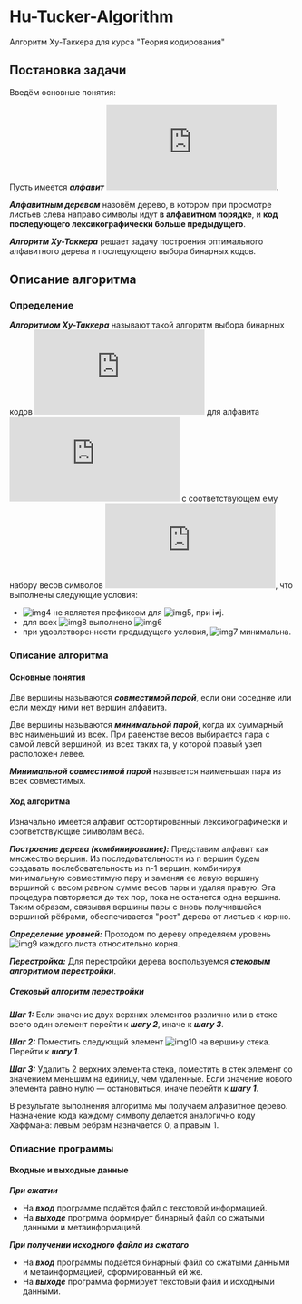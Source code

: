 # Hu-Tucker-Algorithm
Алгоритм Ху-Таккера для курса "Теория кодирования"
## Постановка задачи
Введём основные понятия:

Пусть имеется ***алфавит*** ![img1](http://www.sciweavers.org/tex2img.php?eq=A%20%3D%20%20%5Cbig%5C%7Ba_1%2C%20a_2%2C%20...%2C%20a_n%5Cbig%5C%7D&bc=White&fc=Black&im=jpg&fs=12&ff=arev&edit=0).

***Алфавитным деревом*** назовём дерево, в котором при просмотре листьев слева направо символы идут **в алфавитном порядке**, и **код последующего лексикографически больше предыдущего**.

***Алгоритм Ху-Таккера*** решает задачу построения оптимального алфавитного дерева и последующего выбора бинарных кодов.

## Описание алгоритма

### Определение
***Алгоритмом Ху-Таккера*** называют такой алгоритм выбора бинарных кодов ![img2](http://www.sciweavers.org/tex2img.php?eq=C%20%3D%20%20%5Cbig%5C%7Bc_1%2C%20c_2%2C%20...%2C%20c_n%5Cbig%5C%7D%20&bc=White&fc=Black&im=jpg&fs=12&ff=arev&edit=0) для алфавита ![img](http://www.sciweavers.org/tex2img.php?eq=A%20%3D%20%20%5Cbig%5C%7Ba_1%2C%20a_2%2C%20...%2C%20a_n%5Cbig%5C%7D&bc=White&fc=Black&im=jpg&fs=12&ff=arev&edit=0) с соответствующем ему набору весов символов ![img3](http://www.sciweavers.org/tex2img.php?eq=W%20%3D%20%20%5Cbig%5C%7Bw_1%2C%20w_2%2C%20...%2C%20w_n%5Cbig%5C%7D%20&bc=White&fc=Black&im=jpg&fs=12&ff=arev&edit=0), что выполнены следующие условия:

- ![img4](https://bit.ly/3faGzBl) не является префиксом для ![img5](https://bit.ly/2RdwVWn), при i≠j.
- для всех ![img8](https://bit.ly/3vYPX1x) выполнено ![img6](https://bit.ly/3bfSdJZ)
- при удовлетворенности предыдущего условия, ![img7](https://bit.ly/3vWJDrm) минимальна.

### Описание алгоритма
#### Основные понятия
Две вершины называются ***совместимой парой***, если они соседние или если между ними нет вершин алфавита.

Две вершины называются ***минимальной парой***, когда их суммарный вес наименьший из всех. При равенстве весов выбирается пара с самой левой вершиной, из всех таких та, у которой правый узел расположен левее.

***Минимальной совместимой парой*** называется наименьшая пара из всех совместимых.

#### Ход алгоритма

Изначально имеется алфавит остсортированный лексикографически и соответствующие символам веса.

***Построение дерева (комбинирование):*** Представим алфавит как множество вершин. Из последовательности из n вершин будем создавать послебовательность из n-1 вершин, комбинируя минимальную совместимую пару и заменяя ее левую вершину вершиной с весом равном сумме весов пары и удаляя правую. Эта процедура повторяется до тех пор, пока не останется одна вершина. Таким образом, связывая вершины пары с вновь получившейся вершиной рёбрами, обеспечивается "рост" дерева от листьев к корню.

***Определение уровней:*** Проходом по дереву определяем уровень ![img9](https://bit.ly/2R5R6Wu) каждого листа относительно корня.

***Перестройка:*** Для перестройки дерева воспользуемся ***стековым алгоритмом перестройки***.

##### Стековый алгоритм перестройки
***Шаг 1:*** Если значение двух верхних элементов различно или в стеке всего один элемент перейти к ***шагу 2***, иначе к ***шагу 3***.

***Шаг 2:*** Поместить следующий элемент ![img10](https://bit.ly/2R5R6Wu) на вершину стека. Перейти к ***шагу 1***.

***Шаг 3:*** Удалить 2 верхних элемента стека, поместить в стек элемент со значением меньшим на единицу, чем удаленные. Если значение нового элемента равно нулю — остановиться, иначе перейти к ***шагу 1***.

В результате выполнения алгоритма мы получаем алфавитное дерево. Назначение кода каждому символу делается аналогично коду Хаффмана: левым ребрам назначается 0, а правым 1.

### Опиасние программы
#### Входные и выходные данные

***При сжатии***

- На ***вход*** программе подаётся файл с текстовой информацией.
- На ***выходе*** прогрмма формирует бинарный файл со сжатыми данными и метаинформацией.

***При получении исходного файла из сжатого***

- На ***вход*** программы подаётся бинарный файл со сжатыми данными и метаинформацией, сформированный ей же.
- На ***выходе*** программа формирует текстовый файл и исходными данными.
